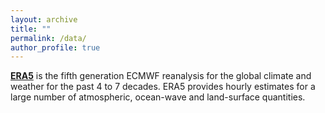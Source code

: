 ```yaml
---
layout: archive
title: ""
permalink: /data/
author_profile: true
---
```


[**ERA5**](https://cds.climate.copernicus.eu/cdsapp#!/dataset/reanalysis-era5-pressure-levels?tab=overview) is the fifth generation ECMWF reanalysis for the global climate and weather for the past 4 to 7 decades. ERA5 provides hourly estimates for a large number of atmospheric, ocean-wave and land-surface quantities. 







